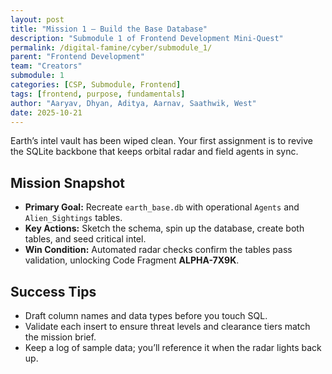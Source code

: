 ```yaml
---
layout: post
title: "Mission 1 — Build the Base Database"
description: "Submodule 1 of Frontend Development Mini-Quest"
permalink: /digital-famine/cyber/submodule_1/
parent: "Frontend Development"
team: "Creators"
submodule: 1
categories: [CSP, Submodule, Frontend]
tags: [frontend, purpose, fundamentals]
author: "Aaryav, Dhyan, Aditya, Aarnav, Saathwik, West"
date: 2025-10-21
---
```


Earth’s intel vault has been wiped clean. Your first assignment is to revive the SQLite backbone that keeps orbital radar and field agents in sync.

## Mission Snapshot

- **Primary Goal:** Recreate `earth_base.db` with operational `Agents` and `Alien_Sightings` tables.
- **Key Actions:** Sketch the schema, spin up the database, create both tables, and seed critical intel.
- **Win Condition:** Automated radar checks confirm the tables pass validation, unlocking Code Fragment **ALPHA-7X9K**.

## Success Tips

- Draft column names and data types before you touch SQL.
- Validate each insert to ensure threat levels and clearance tiers match the mission brief.
- Keep a log of sample data; you’ll reference it when the radar lights back up.
